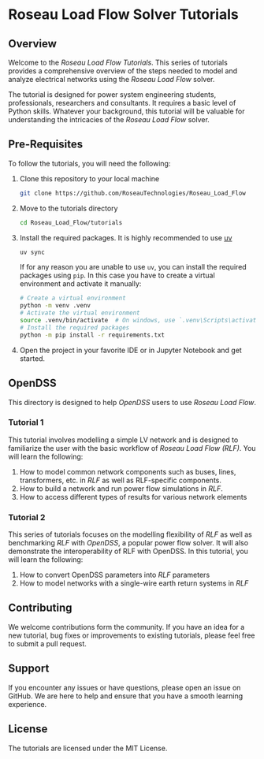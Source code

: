 # Roseau Load Flow Solver Tutorials

## Overview

Welcome to the _Roseau Load Flow Tutorials_. This series of tutorials provides a comprehensive
overview of the steps needed to model and analyze electrical networks using the _Roseau Load Flow_
solver.

The tutorial is designed for power system engineering students, professionals, researchers and
consultants. It requires a basic level of Python skills. Whatever your background, this tutorial
will be valuable for understanding the intricacies of the _Roseau Load Flow_ solver.

## Pre-Requisites

To follow the tutorials, you will need the following:

1. Clone this repository to your local machine
   ```sh
   git clone https://github.com/RoseauTechnologies/Roseau_Load_Flow
   ```
2. Move to the tutorials directory
   ```sh
   cd Roseau_Load_Flow/tutorials
   ```
3. Install the required packages. It is highly recommended to use
   [uv](https://docs.astral.sh/uv/getting-started/installation/)
   ```sh
   uv sync
   ```
   If for any reason you are unable to use `uv`, you can install the required packages using `pip`.
   In this case you have to create a virtual environment and activate it manually:
   ```sh
   # Create a virtual environment
   python -m venv .venv
   # Activate the virtual environment
   source .venv/bin/activate  # On windows, use `.venv\Scripts\activate` instead
   # Install the required packages
   python -m pip install -r requirements.txt
   ```
4. Open the project in your favorite IDE or in Jupyter Notebook and get started.

## OpenDSS

This directory is designed to help _OpenDSS_ users to use _Roseau Load Flow_.

### Tutorial 1

This tutorial involves modelling a simple LV network and is designed to familiarize the user with
the basic workflow of _Roseau Load Flow (RLF)_. You will learn the following:

1. How to model common network components such as buses, lines, transformers, etc. in _RLF_ as well
   as RLF-specific components.
2. How to build a network and run power flow simulations in _RLF_.
3. How to access different types of results for various network elements

### Tutorial 2

This series of tutorials focuses on the modelling flexibility of _RLF_ as well as benchmarking _RLF_
with _OpenDSS_, a popular power flow solver. It will also demonstrate the interoperability of RLF
with OpenDSS. In this tutorial, you will learn the following:

1. How to convert OpenDSS parameters into _RLF_ parameters
2. How to model networks with a single-wire earth return systems in _RLF_

## Contributing

We welcome contributions form the community. If you have an idea for a new tutorial, bug fixes or
improvements to existing tutorials, please feel free to submit a pull request.

## Support

If you encounter any issues or have questions, please open an issue on GitHub. We are here to help
and ensure that you have a smooth learning experience.

## License

The tutorials are licensed under the MIT License.
